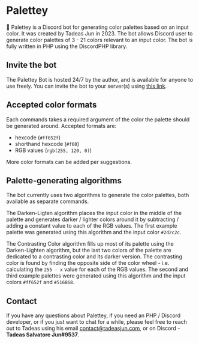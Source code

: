 # Palettey
🎨 Palettey is a Discord bot for generating color palettes based on an input color. It was created by Tadeas Jun in 2023. The bot allows Discord user to generate color palettes
of 3 - 21 colors relevant to an input color. The bot is fully written in PHP using the DiscordPHP library.

## Invite the bot
The Palettey Bot is hosted 24/7 by the author, and is available for anyone to use freely. You can invite the bot to your server(s) using [this link](https://discord.com/oauth2/authorize?client_id=1111650904563798017&permissions=0&scope=bot%20applications.commands).

## Accepted color formats
Each commands takes a required argument of the color the palette should be generated around. Accepted formats are:
- hexcode (`#ff652f`)
- shorthand hexcode (`#f60`)
- RGB values (`rgb(255, 120, 0)`)

More color formats can be added per suggestions.

## Palette-generating algorithms
The bot currently uses two algorithms to generate the color palettes, both available as separate commands.

The Darken-Ligten algorithm places the input color in the middle of the palette and generates darker / lighter colors around it by subtracting / adding a constant value to each of the RGB values.
The first example palette was generated using this algorithm and the input color `#2d2c2c`.

The Contrasting Color algorithm fills up most of its palette using the Darken-Lighten algorithm, but the last two colors of the palette are dedicated to a contrasting color and its darker version.
The contrasting color is found by finding the opposite side of the color wheel - i.e. calculating the `255 - x` value for each of the RGB values.
The second and third example palettes were generated using this algorithm and the input colors `#ff652f` and `#516868`.

## Contact
If you have any questions about Palettey, if you need an PHP / Discord developer, or if you just want to chat for a while, please feel free to reach out to Tadeas using his email contact@tadeasjun.com, or on Discord - **Tadeas Salvatore Jun#9537**.
